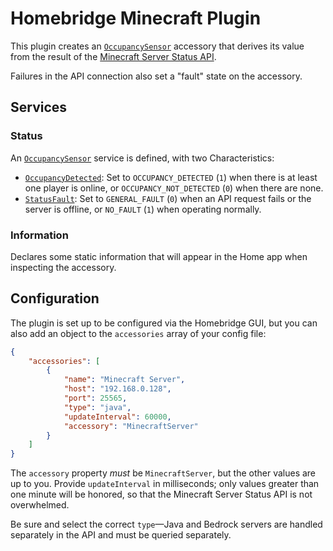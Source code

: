 # Homebridge Minecraft Plugin

This plugin creates an [`OccupancySensor`](https://developers.homebridge.io/#/service/OccupancySensor) accessory that derives its value from the result of the [Minecraft Server Status API](https://api.mcsrvstat.us/).

Failures in the API connection also set a "fault" state on the accessory.

## Services

### Status

An [`OccupancySensor`](https://developers.homebridge.io/#/service/OccupancySensor) service is defined, with two Characteristics:

- [`OccupancyDetected`](https://developers.homebridge.io/#/characteristic/OccupancyDetected): Set to `OCCUPANCY_DETECTED` (`1`) when there is at least one player is online, or `OCCUPANCY_NOT_DETECTED` (`0`) when there are none.
- [`StatusFault`](https://developers.homebridge.io/#/characteristic/StatusFault): Set to `GENERAL_FAULT` (`0`) when an API request fails or the server is offline, or `NO_FAULT` (`1`) when operating normally.

### Information

Declares some static information that will appear in the Home app when inspecting the accessory.

## Configuration

The plugin is set up to be configured via the Homebridge GUI, but you can also add an object to the `accessories` array of your config file:

```json
{
    "accessories": [
        {
            "name": "Minecraft Server",
            "host": "192.168.0.128",
            "port": 25565,
            "type": "java",
            "updateInterval": 60000,
            "accessory": "MinecraftServer"
        }
    ]
}
```

The `accessory` property _must_ be `MinecraftServer`, but the other values are up to you. Provide `updateInterval` in milliseconds; only values greater than one minute will be honored, so that the Minecraft Server Status API is not overwhelmed.

Be sure and select the correct `type`—Java and Bedrock servers are handled separately in the API and must be queried separately.
